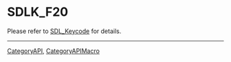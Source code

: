 # SDLK_F20

Please refer to [SDL_Keycode](SDL_Keycode) for details.

----
[CategoryAPI](CategoryAPI), [CategoryAPIMacro](CategoryAPIMacro)

